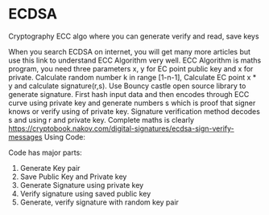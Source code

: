 # ECDSA
Cryptography ECC algo where you can generate verify and read, save keys


When you search ECDSA on internet, you will get many more articles but use this link to understand
ECC Algorithm very well. ECC Algorithm is maths program, you need three parameters x, y for EC
point public key and x for private. Calculate random number k in range [1-n-1], Calculate EC point x *
y and calculate signature(r,s). Use Bouncy castle open source library to generate signature.
First hash input data and then encodes through ECC curve using private key and generate numbers s
which is proof that signer knows or verify using of private key.
Signature verification method decodes s and using r and private key. Complete maths is clearly  https://cryptobook.nakov.com/digital-signatures/ecdsa-sign-verify-messages
Using Code:

Code has major parts:
1. Generate Key pair
2. Save Public Key and Private key
3. Generate Signature using private key
4. Verify signature using saved public key
5. Generate, verify signature with random key pair
